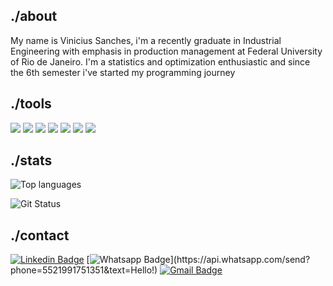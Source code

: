 ## ./about

My name is Vinicius Sanches, i'm a recently graduate in Industrial Engineering with emphasis in production management at Federal University of Rio de Janeiro. I'm a statistics and optimization enthusiastic and since the 6th semester i've started my programming journey 

## ./tools

![](https://img.shields.io/badge/Code-Python-informational?style=flat&logo=python&logoColor=white&color=3776AB)
![](https://img.shields.io/badge/Editor-VSCode-informational?style=flat&logo=visual-studio-code&logoColor=white&color=007ACC)
![](https://img.shields.io/badge/Editor-Jupyter-informational?style=flat&logo=jupyter&logoColor=white&color=F37626)
![](https://img.shields.io/badge/Tools-Pandas-informational?style=flat&logo=pandas&logoColor=white&color=150458)
![](https://img.shields.io/badge/Tools-Selenium-informational?style=flat&logo=selenium&logoColor=white&color=43B02A)
![](https://img.shields.io/badge/Tools-Dash-informational?style=flat&logo=plotly&logoColor=white&color=3F4F75)
![](https://img.shields.io/badge/Cloud-Heroku-informational?style=flat&logo=heroku&logoColor=white&color=430098)

## ./stats

![Top languages](https://github-readme-stats.vercel.app/api/top-langs/?username=vinismachadoo&show_icons=true&hide_border=true&text_color=c9cacc&title_color=ffffff&bg_color=1d1f21)

![Git Status](https://github-readme-stats.vercel.app/api?username=vinismachadoo&show_icons=true&hide_border=true&count_private=true&title_color=ffffff&text_color=c9cacc&bg_color=1d1f21)

## ./contact

[![Linkedin Badge](https://img.shields.io/badge/-LinkedIn-blue?style=flat-square&logo=Linkedin&logoColor=white&link=https://www.linkedin.com/in/vinismachadoo/)](https://www.linkedin.com/in/vinismachadoo/)
[![Whatsapp Badge](https://img.shields.io/badge/-Whatsapp-4CA143?style=flat-square&labelColor=4CA143&logo=whatsapp&logoColor=white&link=https://api.whatsapp.com/send?phone=5521991751351&text=Hello!)](https://api.whatsapp.com/send?phone=5521991751351&text=Hello!)
[![Gmail Badge](https://img.shields.io/badge/-Gmail-c14438?style=flat-square&logo=Gmail&logoColor=white&link=mailto:vinicius.sanches@poli.ufrj.br)](mailto:vinicius.sanches@poli.ufrj.br)
